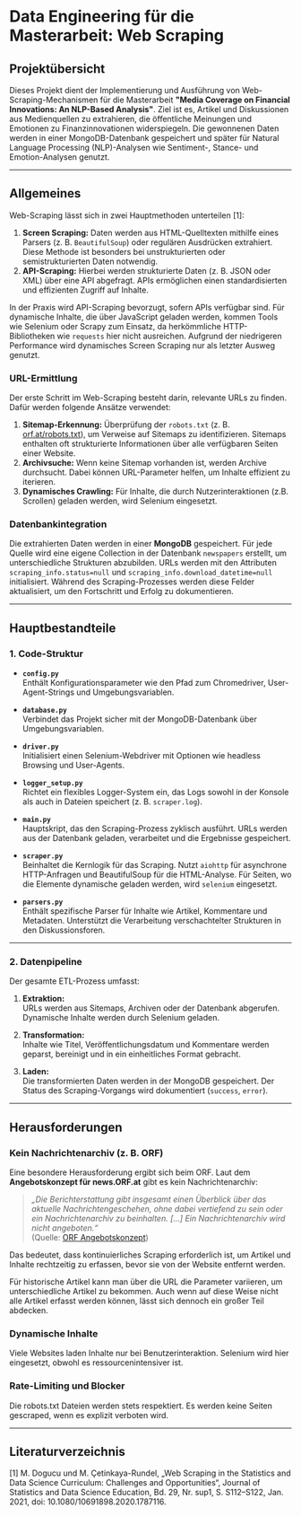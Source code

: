 # Data Engineering für die Masterarbeit: Web Scraping 

## Projektübersicht

Dieses Projekt dient der Implementierung und Ausführung von Web-Scraping-Mechanismen für die Masterarbeit **"Media Coverage on Financial Innovations: An NLP-Based Analysis"**. Ziel ist es, Artikel und Diskussionen aus Medienquellen zu extrahieren, die öffentliche Meinungen und Emotionen zu Finanzinnovationen widerspiegeln. Die gewonnenen Daten werden in einer MongoDB-Datenbank gespeichert und später für Natural Language Processing (NLP)-Analysen wie Sentiment-, Stance- und Emotion-Analysen genutzt.

---

## Allgemeines

Web-Scraping lässt sich in zwei Hauptmethoden unterteilen [1]:

1. **Screen Scraping:** Daten werden aus HTML-Quelltexten mithilfe eines Parsers (z. B. `BeautifulSoup`) oder regulären Ausdrücken extrahiert. Diese Methode ist besonders bei unstrukturierten oder semistrukturierten Daten notwendig.
2. **API-Scraping:** Hierbei werden strukturierte Daten (z. B. JSON oder XML) über eine API abgefragt. APIs ermöglichen einen standardisierten und effizienten Zugriff auf Inhalte.

In der Praxis wird API-Scraping bevorzugt, sofern APIs verfügbar sind. Für dynamische Inhalte, die über JavaScript geladen werden, kommen Tools wie Selenium oder Scrapy zum Einsatz, da herkömmliche HTTP-Bibliotheken wie `requests` hier nicht ausreichen. Aufgrund der niedrigeren Performance wird dynamisches Screen Scraping nur als letzter Ausweg genutzt.

### URL-Ermittlung

Der erste Schritt im Web-Scraping besteht darin, relevante URLs zu finden. Dafür werden folgende Ansätze verwendet:

1. **Sitemap-Erkennung:** Überprüfung der `robots.txt` (z. B. [orf.at/robots.txt](https://orf.at/robots.txt)), um Verweise auf Sitemaps zu identifizieren. Sitemaps enthalten oft strukturierte Informationen über alle verfügbaren Seiten einer Website.
2. **Archivsuche:** Wenn keine Sitemap vorhanden ist, werden Archive durchsucht. Dabei können URL-Parameter helfen, um Inhalte effizient zu iterieren.
3. **Dynamisches Crawling:** Für Inhalte, die durch Nutzerinteraktionen (z.B. Scrollen) geladen werden, wird Selenium eingesetzt.

### Datenbankintegration

Die extrahierten Daten werden in einer **MongoDB** gespeichert. Für jede Quelle wird eine eigene Collection in der Datenbank `newspapers` erstellt, um unterschiedliche Strukturen abzubilden. URLs werden mit den Attributen `scraping_info.status=null` und `scraping_info.download_datetime=null` initialisiert. Während des Scraping-Prozesses werden diese Felder aktualisiert, um den Fortschritt und Erfolg zu dokumentieren.

---

## Hauptbestandteile

### 1. **Code-Struktur**

- **`config.py`**  
  Enthält Konfigurationsparameter wie den Pfad zum Chromedriver, User-Agent-Strings und Umgebungsvariablen.

- **`database.py`**  
  Verbindet das Projekt sicher mit der MongoDB-Datenbank über Umgebungsvariablen.

- **`driver.py`**  
  Initialisiert einen Selenium-Webdriver mit Optionen wie headless Browsing und User-Agents.

- **`logger_setup.py`**  
  Richtet ein flexibles Logger-System ein, das Logs sowohl in der Konsole als auch in Dateien speichert (z. B. `scraper.log`).

- **`main.py`**  
  Hauptskript, das den Scraping-Prozess zyklisch ausführt. URLs werden aus der Datenbank geladen, verarbeitet und die Ergebnisse gespeichert.

- **`scraper.py`**  
  Beinhaltet die Kernlogik für das Scraping. Nutzt `aiohttp` für asynchrone HTTP-Anfragen und BeautifulSoup für die HTML-Analyse. Für Seiten, wo die Elemente dynamische geladen werden, wird `selenium` eingesetzt.

- **`parsers.py`**  
  Enthält spezifische Parser für Inhalte wie Artikel, Kommentare und Metadaten. Unterstützt die Verarbeitung verschachtelter Strukturen in den Diskussionsforen.

---

### 2. **Datenpipeline**

Der gesamte ETL-Prozess umfasst:

1. **Extraktion:**  
   URLs werden aus Sitemaps, Archiven oder der Datenbank abgerufen. Dynamische Inhalte werden durch Selenium geladen.
   
2. **Transformation:**  
   Inhalte wie Titel, Veröffentlichungsdatum und Kommentare werden geparst, bereinigt und in ein einheitliches Format gebracht.

3. **Laden:**  
   Die transformierten Daten werden in der MongoDB gespeichert. Der Status des Scraping-Vorgangs wird dokumentiert (`success`, `error`).

---

## Herausforderungen

### Kein Nachrichtenarchiv (z. B. ORF)

Eine besondere Herausforderung ergibt sich beim ORF. Laut dem **Angebotskonzept für news.ORF.at** gibt es kein Nachrichtenarchiv:

> *„Die Berichterstattung gibt insgesamt einen Überblick über das aktuelle Nachrichtengeschehen, ohne dabei vertiefend zu sein oder ein Nachrichtenarchiv zu beinhalten. \[...\] Ein Nachrichtenarchiv wird nicht angeboten.“*  
> (Quelle: [ORF Angebotskonzept](https://zukunft.orf.at/rte/upload/2023/veroeffentlichungen/veroeffentlichungen_010124/angebotskonzept_news_vom_15-10-2023.pdf))

Das bedeutet, dass kontinuierliches Scraping erforderlich ist, um Artikel und Inhalte rechtzeitig zu erfassen, bevor sie von der Website entfernt werden.

Für historische Artikel kann man über die URL die Parameter variieren, um unterschiedliche Artikel zu bekommen. Auch wenn auf diese Weise nicht alle Artikel erfasst werden können, lässt sich dennoch ein großer Teil abdecken.

### Dynamische Inhalte

Viele Websites laden Inhalte nur bei Benutzerinteraktion. Selenium wird hier eingesetzt, obwohl es ressourcenintensiver ist.

### Rate-Limiting und Blocker

Die robots.txt Dateien werden stets respektiert. Es werden keine Seiten gescraped, wenn es explizit verboten wird.   

---

## Literaturverzeichnis
[1] M. Dogucu und M. Çetinkaya-Rundel, „Web Scraping in the Statistics and Data Science Curriculum: Challenges and Opportunities“, Journal of Statistics and Data Science Education, Bd. 29, Nr. sup1, S. S112–S122, Jan. 2021, doi: 10.1080/10691898.2020.1787116.
